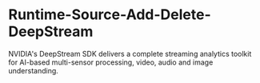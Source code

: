 # Runtime-Source-Add-Delete-DeepStream

NVIDIA's DeepStream SDK delivers a complete streaming analytics toolkit for AI-based multi-sensor processing, video, audio and image understanding.
